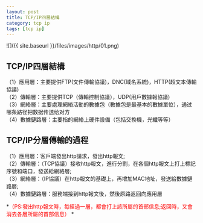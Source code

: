 ```yaml
---
layout: post
title: TCP/IP四層結構
category: tcp ip
tags: [tcp ip]
---
```


![]({{ site.baseurl }}/files/images/http/01.png)  

## TCP/IP四層結構  

（1）應用層：主要提供FTP(文件傳輸協議)，DNC(域名系統)，HTTP(超文本傳輸協議)  
（2）傳輸層：主要提供TCP（傳輸控制協議），UDP(用戶數據報協議)  
（3）網絡層：主要處理網絡活動的數據包（數據包是最基本的數據單位），通过哪条路径把数据传送给对方             
（4）數據鏈路層：主要指的網絡上硬件設備（包括交換機，光纖等等）  

## TCP/IP分層傳輸的過程 

（1）應用層：客戶端發出http請求，發出http報文;  
（2）傳輸層：（TCP協議）接收http報文，進行分割，在各個http報文上打上標記序號和端口，發送給網絡層;  
（3）網絡層：（IP協議）在http報文的基礎上，再增加MAC地址，發送給數據鏈路層;  
（4）數據鏈路層：服務端接到http報文後，然後原路返回向應用層  

*<font style="color:red">（PS:發出http報文時，每經過一層，都會打上該所屬的首部信息;返回時，又會消去各層所屬的首部信息）</font> *










